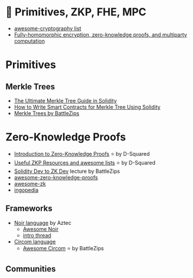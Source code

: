 # 🔗 Primitives, ZKP, FHE, MPC

- [awesome-cryptography list](https://github.com/sobolevn/awesome-cryptography)
- [Fully-homomorphic encryption, zero-knowledge proofs, and multiparty computation](https://www.entropy1729.com/fully-homomorphic-encryption-zero-knowledge-proofs-and-multiparty-computation/)

# Primitives
## Merkle Trees
- [The Ultimate Merkle Tree Guide in Solidity](https://soliditydeveloper.com/merkle-tree)
- [How to Write Smart Contracts for Merkle Tree Using Solidity](https://hackernoon.com/how-to-write-smart-contracts-for-merkle-tree-using-solidity)
- [Merkle Trees by BattleZips](https://battlezips.gitbook.io/battlezips/theory/primitives/merkle-trees)

# Zero-Knowledge Proofs

- [Introduction to Zero-Knowledge Proofs](https://www.dylandavis.net/blog/2022/12/21/zero-knowledge-proofs-introduction/) ⭐ by D-Squared
- [Useful ZKP Resources and awesome lists](https://github.com/D-Squared70/Reading-Room/blob/main/Zero-Knowledge/ZKP-Resources.md) ⭐ by D-Squared 
- [Solidity Dev to ZK Dev](https://www.youtube.com/watch?v=wyBNZzLEgkA) lecture by BattleZips
- [awesome-zero-knowledge-proofs](https://github.com/matter-labs/awesome-zero-knowledge-proofs)
- [awesome-zk](https://github.com/ventali/awesome-zk)
- [ingopedia](https://github.com/ingonyama-zk/ingopedia)

## Frameworks
- [Noir language](https://docs.aztec.network/developers/noir) by Aztec
	- [Awesome Noir](https://github.com/noir-lang/awesome-noir)	
	- [intro thread](https://twitter.com/aztecnetwork/status/1578082456212643840)
- [Circom language](https://github.com/iden3/circom)
	- [Awesome Circom](https://battlezips.gitbook.io/battlezips) ⭐ by BattleZips

## Communities